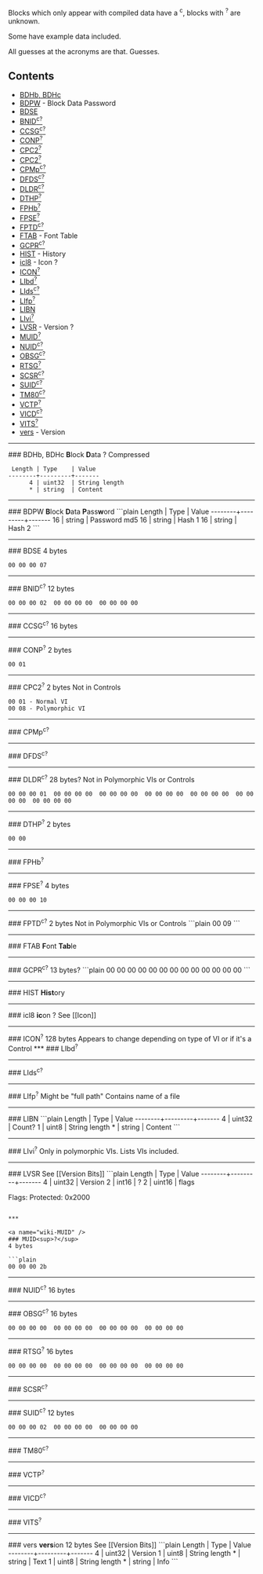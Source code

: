 Blocks which only appear with compiled data have a <sup>c</sup>, blocks with <sup>?</sup> are unknown.

Some have example data included.

All guesses at the acronyms are that. Guesses.
## Contents
* [BDHb, BDHc](#BDH_)
* [BDPW](#BDPW) - Block Data Password
* [BDSE](#BDSE)
* [BNID<sup>c</sup><sup>?</sup>](#BNID)
* [CCSG<sup>c</sup><sup>?</sup>](#CCSG)
* [CONP<sup>?</sup>](#CONP)
* [CPC2<sup>?</sup>](#CPC2)
* [CPC2<sup>?</sup>](#CPC2)
* [CPMp<sup>c</sup><sup>?</sup>](#CPMp)
* [DFDS<sup>c</sup><sup>?</sup>](#DFDS)
* [DLDR<sup>c</sup><sup>?</sup>](#DLDR)
* [DTHP<sup>?</sup>](#DTHP)
* [FPHb<sup>?</sup>](#FPHb)
* [FPSE<sup>?</sup>](#FPSE)
* [FPTD<sup>c</sup><sup>?</sup>](#FPTD)
* [FTAB](#FTAB) - Font Table
* [GCPR<sup>c</sup><sup>?</sup>](#GCPR)
* [HIST](#HIST) - History
* [icl8](#icl8) - Icon ?
* [ICON<sup>?</sup>](#ICON)
* [LIbd<sup>?</sup>](#LIbd)
* [LIds<sup>c</sup><sup>?</sup>](#LIds)
* [LIfp<sup>?</sup>](#LIfp)
* [LIBN](#LIBN)
* [LIvi<sup>?</sup>](#LIvi)
* [LVSR](#LVSR) - Version ?
* [MUID<sup>?</sup>](#MUID)
* [NUID<sup>c</sup><sup>?</sup>](#NUID)
* [OBSG<sup>c</sup><sup>?</sup>](#OBSG)
* [RTSG<sup>?</sup>](#RTSG)
* [SCSR<sup>c</sup><sup>?</sup>](#SCSR)
* [SUID<sup>c</sup><sup>?</sup>](#SUID)
* [TM80<sup>c</sup><sup>?</sup>](#TM80)
* [VCTP<sup>?</sup>](#VCTP)
* [VICD<sup>c</sup><sup>?</sup>](#VICD)
* [VITS<sup>?</sup>](#VITS)
* [vers](#vers) - Version

***

<a name="wiki-BDH_" />
### BDHb, BDHc
<b>B</b>lock <b>D</b>ata ?  
Compressed

```plain
 Length | Type    | Value
--------+---------+-------
      4 | uint32  | String length
      * | string  | Content
```

***

<a name="wiki-BDPW" />
### BDPW
<b>B</b>lock <b>D</b>ata <b>P</b>ass<b>w</b>ord
```plain
 Length | Type    | Value
--------+---------+-------
     16 | string  | Password md5
     16 | string  | Hash 1
     16 | string  | Hash 2
```

***

<a name="wiki-BDSE" />
### BDSE
4 bytes

```plain
00 00 00 07
```

***

<a name="wiki-BNID" />
### BNID<sup>c</sup><sup>?</sup>
12 bytes

```plain
00 00 00 02  00 00 00 00  00 00 00 00
```

***

<a name="wiki-CCSG" />
### CCSG<sup>c</sup><sup>?</sup>
16 bytes

***

<a name="wiki-CONP" />
### CONP<sup>?</sup>
2 bytes

```plain
00 01
```

***

<a name="wiki-CPC2" />
### CPC2<sup>?</sup>
2 bytes  
Not in Controls

```plain
00 01 - Normal VI
00 08 - Polymorphic VI
```

***

<a name="wiki-CPMp" />
### CPMp<sup>c</sup><sup>?</sup>

***

<a name="wiki-DFDS" />
### DFDS<sup>c</sup><sup>?</sup>

***

<a name="wiki-DLDR" />
### DLDR<sup>c</sup><sup>?</sup>
28 bytes?  
Not in Polymorphic VIs or Controls

```plain
00 00 00 01  00 00 00 00  00 00 00 00  00 00 00 00  00 00 00 00  00 00 00 00  00 00 00 00
```

***

<a name="wiki-DTHP" />
### DTHP<sup>?</sup>
2 bytes

```plain
00 00
```

***

<a name="wiki-FPHb" />
### FPHb<sup>?</sup>

***

<a name="wiki-FPSE" />
### FPSE<sup>?</sup>
4 bytes

```plain
00 00 00 10
```

***

<a name="wiki-FPTD" />
### FPTD<sup>c</sup><sup>?</sup>
2 bytes  
Not in Polymorphic VIs or Controls
```plain
00 09
```

***

<a name="wiki-FTAB" />
### FTAB
<b>F</b>ont <b>Tab</b>le

***

<a name="wiki-GCPR" />
### GCPR<sup>c</sup><sup>?</sup>
13 bytes?
```plain
00 00 00 00  00 00 00 00  00 00 00 00  00
```

***

<a name="wiki-HIST" />
### HIST
<b>Hist</b>ory

***

<a name="wiki-icl8" />
### icl8
<b>ic</b>on ?  
See [[Icon]]

***

<a name="wiki-ICON" />
### ICON<sup>?</sup>
128 bytes  
Appears to change depending on type of VI or if it's a Control
***

<a name="wiki-LIbd" />
### LIbd<sup>?</sup>

***

<a name="wiki-LIds" />
### LIds<sup>c</sup><sup>?</sup>

***

<a name="wiki-LIfp" />
### LIfp<sup>?</sup>
Might be "full path"  
Contains name of a file

***

<a name="wiki-LIBN" />
### LIBN
```plain
 Length | Type    | Value
--------+---------+-------
      4 | uint32  | Count?
      1 | uint8   | String length
      * | string  | Content
```

***

<a name="wiki-LIvi" />
### LIvi<sup>?</sup>
Only in polymorphic VIs. Lists VIs included.

***

<a name="wiki-LVSR" />
### LVSR
See [[Version Bits]]
```plain
 Length | Type    | Value
--------+---------+-------
      4 | uint32  | Version
      2 | int16   | ?
      2 | uint16  | flags

Flags:
 Protected: 0x2000
```

***

<a name="wiki-MUID" />
### MUID<sup>?</sup>
4 bytes

```plain
00 00 00 2b
```

***

<a name="wiki-NUID" />
### NUID<sup>c</sup><sup>?</sup>
16 bytes

***

<a name="wiki-OBSG" />
### OBSG<sup>c</sup><sup>?</sup>
16 bytes

```plain
00 00 00 00  00 00 00 00  00 00 00 00  00 00 00 00
```

***

<a name="wiki-RTSG" />
### RTSG<sup>?</sup>
16 bytes

```plain
00 00 00 00  00 00 00 00  00 00 00 00  00 00 00 00
```

***

<a name="wiki-SCSR" />
### SCSR<sup>c</sup><sup>?</sup>

***

<a name="wiki-SUID" />
### SUID<sup>c</sup><sup>?</sup>
12 bytes

```plain
00 00 00 02  00 00 00 00  00 00 00 00
```

***

<a name="wiki-TM80" />
### TM80<sup>c</sup><sup>?</sup>

***

<a name="wiki-VCTP" />
### VCTP<sup>?</sup>

***

<a name="wiki-VICD" />
### VICD<sup>c</sup><sup>?</sup>

***

<a name="wiki-VITS" />
### VITS<sup>?</sup>

***

<a name="wiki-vers" />
### vers
<b>vers</b>ion  
12 bytes  
See [[Version Bits]]
```plain
 Length | Type    | Value
--------+---------+-------
      4 | uint32  | Version
      1 | uint8   | String length
      * | string  | Text
      1 | uint8   | String length
      * | string  | Info
```
